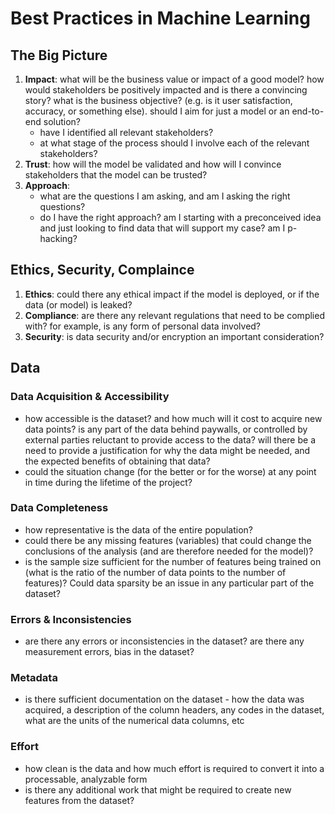 # Best Practices in Machine Learning

## The Big Picture

1. **Impact**: what will be the business value or impact of a good model? how would stakeholders be positively impacted and is there a convincing story? what is the business objective? (e.g. is it user satisfaction, accuracy, or something else). should I aim for just a model or an end-to-end solution?
   - have I identified all relevant stakeholders?
   - at what stage of the process should I involve each of the relevant stakeholders?
2. **Trust**: how will the model be validated and how will I convince stakeholders that the model can be trusted?
3. **Approach**:
   - what are the questions I am asking, and am I asking the right questions?
   - do I have the right approach? am I starting with a preconceived idea and just looking to find data that will support my case? am I p-hacking?

## Ethics, Security, Complaince

1. **Ethics**: could there any ethical impact if the model is deployed, or if the data (or model) is leaked?
2. **Compliance**: are there any relevant regulations that need to be complied with? for example, is any form of personal data involved?
3. **Security**: is data security and/or encryption an important consideration?

## Data

### Data Acquisition & Accessibility

- how accessible is the dataset? and how much will it cost to acquire new data points? is any part of the data behind paywalls, or controlled by external parties reluctant to provide access to the data? will there be a need to provide a justification for why the data might be needed, and the expected benefits of obtaining that data?
- could the situation change (for the better or for the worse) at any point in time during the lifetime of the project?

### Data Completeness

- how representative is the data of the entire population?
- could there be any missing features (variables) that
  could change the conclusions of the analysis (and are therefore needed for the model)?
- is the sample size sufficient for the number of features being trained on
  (what is the ratio of the number of data points to the number of features)?
  Could data sparsity be an issue in any particular part of the dataset?

### Errors & Inconsistencies

- are there any errors or inconsistencies in the dataset? are there any measurement errors, bias in the dataset?

### Metadata

- is there sufficient documentation on the dataset - how the data was acquired, a description of the column headers, any codes in the dataset, what are the units of the numerical data columns, etc

### Effort

- how clean is the data and how much effort is required to convert it into a processable, analyzable form
- is there any additional work that might be required to create new features from the dataset?

